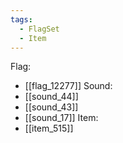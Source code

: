 ```yaml
---
tags:
  - FlagSet
  - Item
---
```

Flag:
- [[flag_12277]]
Sound:
- [[sound_44]]
- [[sound_43]]
- [[sound_17]]
Item:
- [[item_515]]
